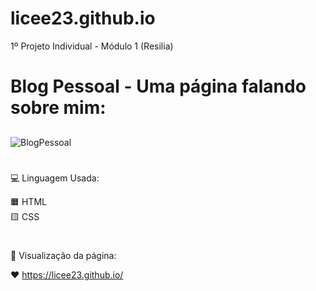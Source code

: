# licee23.github.io
1º Projeto Individual - Módulo 1 (Resilia) 

# Blog Pessoal - Uma página falando sobre mim:

##

![BlogPessoal](https://user-images.githubusercontent.com/114230902/200104147-45a25cb0-d9b6-4328-864b-2edf0a349401.png)

#

💻 Linguagem Usada:

🟧 HTML <br>
🟨 CSS

#

👀 Visualização da página:

❤ https://licee23.github.io/
